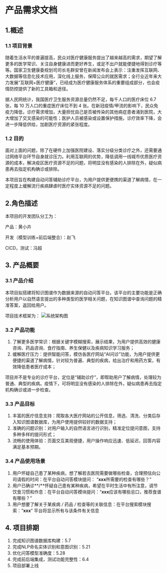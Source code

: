 # 产品需求文档

## 1.概述

### 1.1 项目背景

随着生活水平的普遍提高，民众对医疗健康服务提出了越来越高的需求，期望了解更多的医学常识、关注自身健康进而更好养生，或足不出户就能便捷地得到诊疗等等。国家卫生健康委规划司司长毛群安曾在新闻发布会上表示：注重发挥互联网、大数据等信息化技术应用，深化线上服务，保障公众的就医需求；全行业近年来大力发展“互联网+医疗健康”，已经成为医疗健康服务体系的重要组成部分，也会疫情防控提供了新的工具箱和途径。

据人民网统计，我国医疗卫生服务资源总量仍然不足，每千人口的医疗床位 6.7 张，每 10 万人口的重症医疗床位不到 4 张。在新冠疫情/甲流的影响下，民众免疫力降低，诊疗需求增加，大量担忧自己是否被传染的其他病症患者涌到医院，大大增加了交叉感染的可能性；医护人员被感染或设置保护措施，诊疗效率下降，会进一步降低供给，加剧医疗资源的紧张程度。

### 1.2 目的

面对上面的问题，除了在硬件上加强医院建设、落实分级分类诊疗之外，还需要通过网络平台环节自身就诊压力。利用互联网的优势，降低调用一线城市优质医疗资源的成本，解决疫区医疗资源不足的问题，将明显没有感染的人排除在外，疑似病患再去指定机构确诊或排除。 

本项目旨在构建自动问答辅助诊疗平台，为用户提供更便携的渠道了解病情，在一定程度上缓解流行疾病肆虐时医疗实体资源不足的问题。

## 2.角色描述

本项目的开发团队分工为：

产品：黄小卉

开发（模型训练+前后端整合）：赵飞

CICD，测试：冯超

## 3. 产品概要

### 3.1 产品介绍

本项目拟搭建将知识图谱作为数据来源的自动问答平台。该平台的主要功能是正确分析用户以自然语言提出的多种类型的医学相关问题，在知识图谱中查询问题的精准答案，返回给用户。

项目技术框架为：
![系统架构图](https://github.com/OpenEduTech/MPSD/assets/48622867/c0221b2d-52d7-4bf5-93aa-5762db932d18)

### 3.2 产品功能

1. 了解更多医学常识：根据关键字模糊搜索，展示结果，为用户提供高效的健康咨询、药品咨询、食疗指南、养生保健以及疾病知识学习服务；
2. 缓解医疗压力：提供智能问答，模仿各医疗网站“AI问诊”功能，为用户提供更便捷的渠道了解病情，针对较为普遍、典型的疾病，给出治疗和用药方案，有效降低患者医疗成本；

项目并不是专业的诊疗平台，定位是“辅助诊疗”，即帮助用户了解病情，处理较为普通、典型的疾病。疫情下，可将明显没有感染的人排除在外，疑似病患再去指定机构确诊或进一步检查。

### 3.3 产品目标

1. 丰富的医疗信息支持：爬取各大医疗网站的公开信息，筛选、清洗、分类后存入知识图谱数据库，为用户使用提供较好的数据支持；
2. 准确的问题识别：对用户输入的自然语言进行识别，精准定位提问意图，支持多种多样的提问形式；
3. 流畅的使用体验：页面交互美观便捷，用户操作响应迅速、低延迟，回答内容满足基本预期。

### 3.4 产品使用场景

1. 用户怀疑自己患了某种疾病，想了解若去医院需要做哪些检查，合理预估向公司请假的时间：在平台自动问答模块提问： “**xxx**所需要的检查有哪些？”
2. 用户已确诊**/**怀疑自己患有某种疾病，希望在平时生活中有所注意，调节饮食习惯和作息：在平台自动问答模块提问：“**xxx**应该有哪些忌口，推荐食谱有哪些？”
3. 用户想要了解关于某疾病 */* 药品 */* 检查等的关联信息：在平台搜索模块搜索：“**xxx**” 平台将显示所有与该条件有关信息

## 4. 项目排期

1. 完成知识图谱数据库构建：5.7
2. 完成NLP命名实体识别和意图识别：5.21
3. 优化问答模型准确度：5.28
4. 完成前后端集成，测试功能完整性：6.4
5. 项目部署上线
